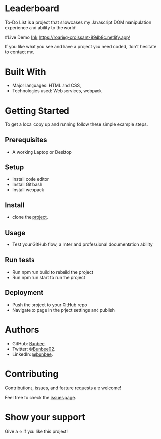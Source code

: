 # Leaderboard

To-Do List is a project that showcases my Javascript DOM manipulation experience and ability to the world!

#Live Demo
[link](https://roaring-croissant-89db8c.netlify.app/)
https://roaring-croissant-89db8c.netlify.app/

If you like what you see and have a project you need coded, don't hesitate to contact me.


# Built With


- Major languages: HTML and CSS,
- Technologies used: Web services, webpack


# Getting Started


To get a local copy up and running follow these simple example steps.

## Prerequisites 
- A working Laptop or Desktop
## Setup
- Install code editor
- Install Git bash
- Install webpack
## Install
- clone the [project](https://github.com/mutinhiri/Leaderboard).
## Usage
- Test your GitHub flow, a linter and professional documentation ability
## Run tests
- Run npm run build to rebuild the project
- Run npm run start to run the project
## Deployment
- Push the project to your GitHub repo
- Navigate to page in the prject settings and publish
# Authors

- GitHub: [Bunbee](https://github.com/mutinhiri).
- Twitter: [@Bunbee02](https://twitter.com/Bunbee02).
- LinkedIn: [@bunbee](https://www.linkedin.com/in/bunbee).

# Contributing

Contributions, issues, and feature requests are welcome!

Feel free to check the [issues page](https://github.com/mutinhiri/Leaderboard/issues).

# Show your support

Give a :star: if you like this project!

